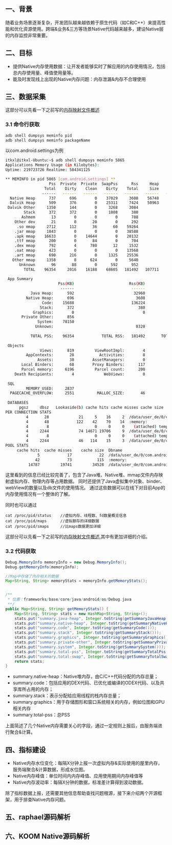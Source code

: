 ## 一、背景
随着业务场景逐渐复杂，开发团队越来越依赖于原生代码（如C和C++）来提高性能和优化资源使用。跨端&业务&三方等场景Native代码越来越多，建设Native层的内存监控非常重要。
## 二、目标
- 提供Native内存使用数据：让开发者能够实时了解应用的内存使用情况，包括总内存使用量、峰值使用量等。
- 能及时发现线上出现的Native内存问题：内存泄漏&内存不合理使用
## 三、数据采集
这部分可以先看一下之前写的[内存映射文件概述](/Memory/memory-basic-knowledge/内存映射文件概述)

### 3.1 命令行获取
```bash
adb shell dumpsys meminfo pid
adb shell dumpsys meminfo packageName
```

以com.android.settings为例
```bash
itkxl@itkxl-Ubuntu:~$ adb shell dumpsys meminfo 5865
Applications Memory Usage (in Kilobytes):
Uptime: 219723726 Realtime: 584341125

** MEMINFO in pid 5865 [com.android.settings] **
                   Pss  Private  Private  SwapPss      Rss     Heap     Heap     Heap
                 Total    Dirty    Clean    Dirty    Total     Size    Alloc     Free
                ------   ------   ------   ------   ------   ------   ------   ------
  Native Heap      737      696        0    37029     3608    56748    34496    17629
  Dalvik Heap      509      376        0    25311     7424    50963    12741    38222
 Dalvik Other     1350      144        0     3268     3084                           
        Stack      372      372        0     1008      380                           
       Ashmem       13        0        0        0      788                           
    Other dev       21        0       20        0      292                           
     .so mmap     2712      112       36       60    59264                           
    .jar mmap     1843        0        0        0    38588                           
    .apk mmap    16633        0    14644        0    20132                           
    .ttf mmap      200        0       84        0      704                           
    .dex mmap      792        4      780       12     1532                           
    .oat mmap      423        0        0        0    13568                           
    .art mmap      690      216        0     1325    25536                           
   Other mmap     1358        8      624        0     5640                           
      Unknown       96       88        0      592      952                           
        TOTAL    96354     2016    16188    68605   181492   107711    47237    55851
 
 App Summary
                       Pss(KB)                        Rss(KB)
                        ------                         ------
           Java Heap:      592                          32960
         Native Heap:      696                           3608
                Code:    15688                         136224
               Stack:      372                            380
            Graphics:        0                              0
       Private Other:      856
              System:    78150
             Unknown:                                    8320
 
           TOTAL PSS:    96354            TOTAL RSS:   181492       TOTAL SWAP PSS:    68605
 
 Objects
               Views:      819         ViewRootImpl:        4
         AppContexts:       28           Activities:        8
              Assets:       38        AssetManagers:        0
       Local Binders:       68        Proxy Binders:      117
       Parcel memory:     6196         Parcel count:      200
    Death Recipients:        4             WebViews:        0
 
 SQL
         MEMORY_USED:     2837
  PAGECACHE_OVERFLOW:     2551          MALLOC_SIZE:       46
 
 DATABASES
      pgsz     dbsz   Lookaside(b) cache hits cache misses cache size  Dbname
PER CONNECTION STATS
         4       28             21     5    16     2  /data/user_de/0/com.android.settings/databases/battery_settings.db
         4       48            122    42    70    14  :memory:
         4        8                    0     0     0    (attached) temp
         4     2244             74 14671 19706     9  /data/user_de/0/com.android.settings/databases/battery-usage-db-v8
         4        8                    0     0     0    (attached) temp
         4     2244             46   114    15     3  /data/user_de/0/com.android.settings/databases/battery-usage-db-v8 (2)
POOL STATS
     cache hits  cache misses    cache size  Dbname
              5            17            22  /data/user_de/0/com.android.settings/databases/battery_settings.db
             42            73           115  :memory:
          14787         19741         34528  /data/user_de/0/com.android.settings/databases/battery-usage-db-v8

```
这里看到的信息已经比较完善了，包含了Java堆、Native堆、mmap文件内存映射虚拟内存、物理内存等占用数据。
同时还提供了Java虚拟集中对象、binder、webView的数量以及db文件的使用情况。
通过这些数据可以在线下对目前App的内存使用情况有一个整体的了解。

同时也可以通过
```
cat /proc/pid/status    //虚拟内存、线程数、fd数量概览信息
cat /proc/pid/maps      //虚拟额存的详细数据
cat /proc/pid/smaps     //比maps数据更加详细
```
这部分可以先看一下之前写的[内存映射文件概述](/Memory/memory-basic-knowledge/内存映射文件概述),其中有更加详细的介绍。

### 3.2 代码获取
```java
Debug.MemoryInfo memoryInfo = new Debug.MemoryInfo();
Debug.getMemoryInfo(memoryInfo);

//Map中存储了内存相关的数据
Map<String, String> memoryStats = memoryInfo.getMemoryStats();


/**
 * 位置：frameworks/base/core/java/android/os/Debug.java
 **/
public Map<String, String> getMemoryStats() {
    Map<String, String> stats = new HashMap<String, String>();
    stats.put("summary.java-heap", Integer.toString(getSummaryJavaHeap()));
    stats.put("summary.native-heap", Integer.toString(getSummaryNativeHeap()));
    stats.put("summary.code", Integer.toString(getSummaryCode()));
    stats.put("summary.stack", Integer.toString(getSummaryStack()));
    stats.put("summary.graphics", Integer.toString(getSummaryGraphics()));
    stats.put("summary.private-other", Integer.toString(getSummaryPrivateOther()));
    stats.put("summary.system", Integer.toString(getSummarySystem()));
    stats.put("summary.total-pss", Integer.toString(getSummaryTotalPss()));
    stats.put("summary.total-swap", Integer.toString(getSummaryTotalSwap()));
    return stats;
}

```
- summary.native-heap：Native堆内存，由C/C++代码分配的内存总量；
- summary.code：包括应用的DEX代码、已优化或编译的ODEX代码、以及共享库所占用的内存；
- summary.stack：表示分配给应用线程的栈内存总量；
- summary.graphics：用于存储图形和窗口系统相关的内存，例如位图和GPU相关内存
- summary.total-pss：总PSS

上面简述了几个Native内存需要关心的字段，通过一定规则上报后，由服务端进行聚合&计算。
## 四、指标建设
- Native内存水位变化：每隔X分钟上报一次虚拟内存&实际使用的屋里内存，服务端聚合&计算数据，形成水位图。
- Native内存峰值：单位时间内内存峰值、应用使用期间内存峰值等
- Native内存波动率：每隔X分钟的数据，标准差计算得到波动数据。

除了指标数据上报，还需要其他信息帮助查找问题根源，接下来介绍两个开源框架，用于排查Native内存问题。
## 五、raphael源码解析


## 六、KOOM Native源码解析